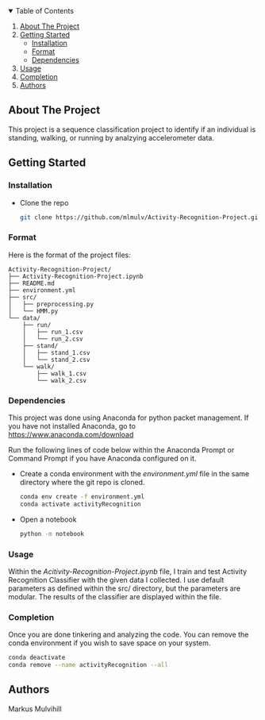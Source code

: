 <details open="open">
  <summary>Table of Contents</summary>
  <ol>
    <li>
      <a href="#about-the-project">About The Project</a>
    </li>
    <li>
      <a href="#getting-started">Getting Started</a>
      <ul>
        <li><a href="#installation">Installation</a></li>
	<li><a href="#format">Format</a></li>
	<li><a href="#dependencies">Dependencies</a></li>
      </ul>
    </li>
    <li><a href="#usage">Usage</a></li>
    <li><a href="#usage">Completion</a></li>
    <li><a href="#authors">Authors</a></li>
  </ol>
</details>

<!-- ABOUT THE PROJECT -->
## About The Project

This project is a sequence classification project to identify if an individual is standing, walking, or running by analzying accelerometer data.

<!-- GETTING STARTED -->
## Getting Started

### Installation

*  Clone the repo
   ```sh
   git clone https://github.com/mlmulv/Activity-Recognition-Project.git

   ```
<!-- FORMAT -->
### Format 

Here is the format of the project files:

```
Activity-Recognition-Project/
├── Activity-Recognition-Project.ipynb
├── README.md
├── environment.yml
├── src/
│   ├── preprocessing.py
│   └── HMM.py
└── data/
    ├── run/
    │   ├── run_1.csv
    │   └── run_2.csv
    ├── stand/
    │   ├── stand_1.csv
    │   └── stand_2.csv
    └── walk/
        ├── walk_1.csv
        └── walk_2.csv
```

### Dependencies

This project was done using Anaconda for python packet management. If you have not installed Anaconda, go to https://www.anaconda.com/download

Run the following lines of code below within the Anaconda Prompt or Command Prompt if you have Anaconda configured on it.

* Create a conda environment with the *environment.yml* file in the same directory where the git repo is cloned.
   ```sh
   conda env create -f environment.yml
   conda activate activityRecognition
   ```
* Open a notebook
   ```sh
  python -m notebook

   ```
   
<!-- USAGE -->
### Usage

Within the *Acitivity-Recognition-Project.ipynb* file, I train and test Activity Recognition Classifier with the given data I collected. I use default parameters as defined within the src/ directory, but the parameters are modular. The results of the classifier are displayed within the file.
	
<!-- COMPLETION -->
### Completion

Once you are done tinkering and analyzing the code. You can remove the conda environment if you wish to save space on your system.

```sh
conda deactivate
conda remove --name activityRecognition --all   
```

<!-- Authors -->
## Authors

Markus Mulvihill
